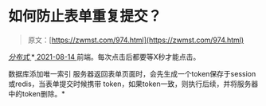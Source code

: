 <!--yml
category: 未分类
date: 0001-01-01 00:00:00
-->

# 如何防止表单重复提交？

> 原文：[https://zwmst.com/974.html](https://zwmst.com/974.html)

   [ *分布式* ](https://zwmst.com/%e5%88%86%e5%b8%83%e5%bc%8f)*[ <time datetime="2021-08-14T09:52:22+08:00"> 2021-08-14 </time> ](https://zwmst.com/974.html)  前端。每次点击后都要等X秒才能点击。

数据库添加唯一索引 服务器返回表单页面时，会先生成一个token保存于session或redis，当表单提交时候携带 token，如果token一致，则执行后续，并将服务器中的token删除。*